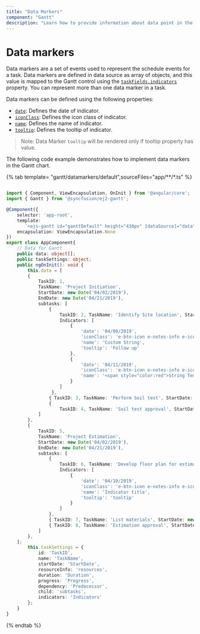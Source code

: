 ```yaml
---
title: "Data Markers"
component: "Gantt"
description: "Learn how to provide information about data point in the Essential JS 2 Gantt control."
---
```


# Data markers

Data markers are a set of events used to represent the schedule events for a task. Data markers are defined in data source as array of objects, and this value is mapped to the Gantt control using the [`taskFields.indicators`](../api/gantt/taskFields/#indicators) property. You can represent more than one data marker in a task.

Data markers can be defined using the following properties:

* [`date`](../api/gantt/iIndicator/#date): Defines the date of indicator.
* [`iconClass`](../api/gantt/iIndicator/#iconclass): Defines the icon class of indicator.
* [`name`](../api/gantt/iIndicator/#name): Defines the name of indicator.
* [`tooltip`](../api/gantt/iIndicator/#tooltip): Defines the tooltip of indicator.

>Note: Data Marker `tooltip` will be rendered only if tooltip property has value.

The following code example demonstrates how to implement data markers in the Gantt chart.

{% tab template= "gantt/datamarkers/default",sourceFiles="app/**/*.ts" %}

```typescript

import { Component, ViewEncapsulation, OnInit } from '@angular/core';
import { Gantt } from '@syncfusion/ej2-gantt';

@Component({
    selector: 'app-root',
    template:
       `<ejs-gantt id="ganttDefault" height="430px" [dataSource]="data" [taskFields]="taskSettings"></ejs-gantt>`,
    encapsulation: ViewEncapsulation.None
})
export class AppComponent{
    // Data for Gantt
    public data: object[];
    public taskSettings: object;
    public ngOnInit(): void {
        this.data = [
        {
            TaskID: 1,
            TaskName: 'Project Initiation',
            StartDate: new Date('04/02/2019'),
            EndDate: new Date('04/21/2019'),
            subtasks: [
                {
                    TaskID: 2, TaskName: 'Identify Site location', StartDate: new Date('04/02/2019'), Duration: 4, Progress: 50,
                    Indicators: [
                        {
                            'date': '04/08/2019',
                            'iconClass': 'e-btn-icon e-notes-info e-icons e-icon-left e-gantt e-notes-info::before',
                            'name': 'Custom String',
                            'tooltip': 'Follow up'
                        },
                        {
                            'date': '04/11/2019',
                            'iconClass': 'e-btn-icon e-notes-info e-icons e-icon-left e-gantt e-notes-info::before',
                            'name': '<span style="color:red">String Template</span>',
                        }
                    ]
                 },
                { TaskID: 3, TaskName: 'Perform Soil test', StartDate: new Date('04/02/2019'), Duration: 4, Progress: 50  },
                {
                    TaskID: 4, TaskName: 'Soil test approval', StartDate: new Date('04/02/2019'), Duration: 4, Progress: 50, },
            ]
        },
        {
            TaskID: 5,
            TaskName: 'Project Estimation',
            StartDate: new Date('04/02/2019'),
            EndDate: new Date('04/21/2019'),
            subtasks: [
                {
                    TaskID: 6, TaskName: 'Develop floor plan for estimation', StartDate: new Date('04/04/2019'), Duration: 3, Progress: 50,
                    Indicators: [
                        {
                            'date': '04/10/2019',
                            'iconClass': 'e-btn-icon e-notes-info e-icons e-icon-left e-gantt e-notes-info::before',
                            'name': 'Indicator title',
                            'tooltip': 'tooltip'
                        }
                    ]
                },
                { TaskID: 7, TaskName: 'List materials', StartDate: new Date('04/04/2019'), Duration: 3, Progress: 50 },
                { TaskID: 8, TaskName: 'Estimation approval', StartDate: new Date('04/04/2019'), Duration: 3, Progress: 50 }
            ]
        },
    ];
        this.taskSettings = {
            id: 'TaskID',
            name: 'TaskName',
            startDate: 'StartDate',
            resourceInfo: 'resources',
            duration: 'Duration',
            progress: 'Progress',
            dependency: 'Predecessor',
            child: 'subtasks',
            indicators: 'Indicators'
        };
    }
}

```

{% endtab %}